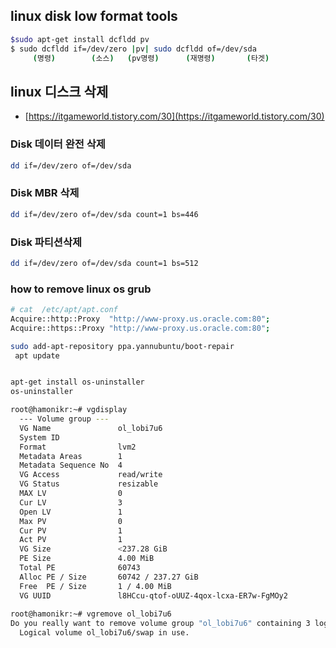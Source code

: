 ## linux disk low format tools
```bash
$sudo apt-get install dcfldd pv
$ sudo dcfldd if=/dev/zero |pv| sudo dcfldd of=/dev/sda
     (명령)        (소스)   (pv명령)      (재명령)       (타겟)
```
## linux 디스크 삭제
* [https://itgameworld.tistory.com/30](https://itgameworld.tistory.com/30)
### Disk 데이터 완전 삭제
```bash
dd if=/dev/zero of=/dev/sda
```
### Disk MBR  삭제
```bash
dd if=/dev/zero of=/dev/sda count=1 bs=446
```

### Disk 파티션삭제
```bash
dd if=/dev/zero of=/dev/sda count=1 bs=512
```

### how to remove linux os grub 
```bash
# cat  /etc/apt/apt.conf
Acquire::http::Proxy  "http://www-proxy.us.oracle.com:80";
Acquire::https::Proxy "http://www-proxy.us.oracle.com:80";

sudo add-apt-repository ppa.yannubuntu/boot-repair 
 apt update


apt-get install os-uninstaller
os-uninstaller 

```
```bash
root@hamonikr:~# vgdisplay
  --- Volume group ---
  VG Name               ol_lobi7u6
  System ID             
  Format                lvm2
  Metadata Areas        1
  Metadata Sequence No  4
  VG Access             read/write
  VG Status             resizable
  MAX LV                0
  Cur LV                3
  Open LV               1
  Max PV                0
  Cur PV                1
  Act PV                1
  VG Size               <237.28 GiB
  PE Size               4.00 MiB
  Total PE              60743
  Alloc PE / Size       60742 / 237.27 GiB
  Free  PE / Size       1 / 4.00 MiB
  VG UUID               l8HCcu-qtof-oUUZ-4qox-lcxa-ER7w-FgMOy2
   
root@hamonikr:~# vgremove ol_lobi7u6
Do you really want to remove volume group "ol_lobi7u6" containing 3 logical volumes? [y/n]: y
  Logical volume ol_lobi7u6/swap in use.

```
